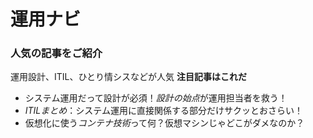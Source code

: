 # 運用ナビ
### 人気の記事をご紹介
運用設計、ITIL、ひとり情シスなどが人気
  **注目記事はこれだ**
- システム運用だって設計が必須！*設計の始点*が運用担当者を救う！
- *ITILまとめ*：システム運用に直接関係する部分だけサクッとおさらい！
- 仮想化に使う*コンテナ技術*って何？仮想マシンじゃどこがダメなのか？